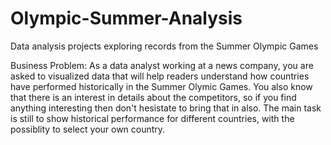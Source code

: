 # Olympic-Summer-Analysis
Data analysis projects exploring records from the Summer Olympic Games

Business Problem:
As a data analyst working at a news company, you are asked to visualized data that will help readers understand how countries have performed historically in the Summer Olymic Games. 
You also know that there is an interest in details about the competitors, so if you find anything interesting then don't hesistate to bring that in also.
The main task is still to show historical performance for different countries, with the possiblity to select your own country.
